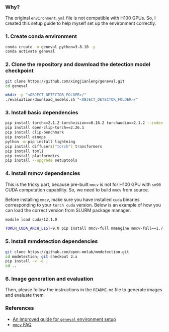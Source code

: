 ### Why?
The original `environment.yml` file is not compatible with H100 GPUs. So, I created this setup guide to help myself set up the environment correctly.

### 1. Create conda environment
```bash
conda create -n geneval python=3.8.10 -y
conda activate geneval
```

### 2. Clone the repository and download the detection model checkpoint
```bash
git clone https://github.com/xingjianleng/geneval.git
cd geneval

mkdir -p "<OBJECT_DETECTOR_FOLDER>/"
./evaluation/download_models.sh "<OBJECT_DETECTOR_FOLDER>/"
```

### 3. Install basic dependencies
```bash
pip install torch==2.1.2 torchvision==0.16.2 torchaudio==2.1.2 --index-url https://download.pytorch.org/whl/cu121
pip install open-clip-torch==2.26.1
pip install clip-benchmark
pip install einops
python -m pip install lightning
pip install diffusers["torch"] transformers
pip install tomli
pip install platformdirs
pip install --upgrade setuptools
```

### 4. Install mmcv dependencies
This is the tricky part, because pre-built `mmcv` is not for H100 GPU with `sm90` CUDA computation capability. So, we need to build `mmcv` from source.

Before installing `mmcv`, make sure you have installed `cuda` binaries corresponding to your `torch cuda` version. Below is an example of how you can load the correct version from SLURM package manager.
```bash
module load cuda/12.1.0
``` 

```bash
TORCH_CUDA_ARCH_LIST=9.0 pip install mmcv-full mmengine mmcv-full==1.7.2
```

### 5. Install mmdetection dependencies
```bash
git clone https://github.com/open-mmlab/mmdetection.git
cd mmdetection; git checkout 2.x
pip install -v -e .
cd ..
```

### 6. Image generation and evaluation
Then, please follow the instructions in the `README.md` file to generate images and evaluate them.

### References
- [An improved guide for `geneval` environment setup](https://github.com/djghosh13/geneval/issues/12#issue-2727852470)
- [`mmcv` FAQ](https://github.com/open-mmlab/mmdetection/blob/master/docs/en/faq.md#pytorchcuda-environment)
